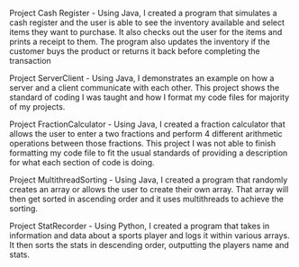 Project Cash Register - Using Java, I created a program that simulates a cash register and the user is able to see the inventory available and select items they want to purchase. It also checks out the user for the items and prints a receipt to them. The program also updates the inventory if the customer buys the product or returns it back before completing the transaction

Project ServerClient - Using Java, I demonstrates an example on how a server and a client communicate with each other. This project shows the standard of coding I was taught and how I format my code files for majority of my projects.

Project FractionCalculator - Using Java, I created a fraction calculator that allows the user to enter a two fractions and perform 4 different arithmetic operations between those fractions. This project I was not able to finish formatting my code file to fit the usual standards of providing a description for what each section of code is doing.

Project MultithreadSorting - Using Java, I created a program that randomly creates an array or allows the user to create their own array. That array will then get sorted in ascending order and it uses multithreads to achieve the sorting.

Project StatRecorder - Using Python, I created a program that takes in information and data about a sports player and logs it within various arrays. It then sorts the stats in descending order, outputting the players name and stats. 

